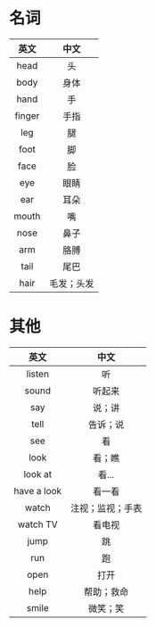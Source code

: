 # 名词
|英文|中文|
|:---:|:---:|
| head | 头 |
| body | 身体 |
| hand | 手 |
| finger | 手指 |
| leg | 腿 |
| foot | 脚 |
| face | 脸 |
| eye | 眼睛 |
| ear | 耳朵 |
| mouth | 嘴 |
| nose | 鼻子 |
| arm | 胳膊 |
| tail | 尾巴 |
| hair | 毛发；头发 |

# 其他
|英文|中文|
|:---:|:---:|
| listen | 听 |
| sound | 听起来 |
| say | 说；讲 |
| tell | 告诉；说 |
| see | 看 |
| look | 看；瞧 |
| look at | 看... |
| have a look | 看一看 |
| watch | 注视；监视；手表 |
| watch TV | 看电视 |
| jump | 跳 |
| run | 跑 |
| open | 打开 |
| help | 帮助；救命 |
| smile | 微笑；笑 |






